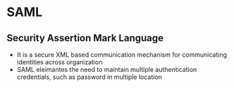 # SAML
## Security Assertion Mark Language
- It is a secure XML based communication mechanism for communicating identities across organization
- SAML eleimantes the need to maintain multiple authentication credentials, such as password in multiple location